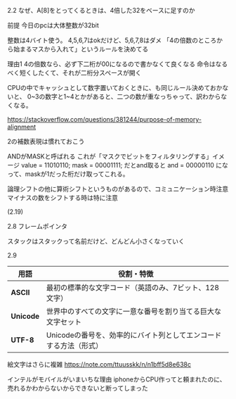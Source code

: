 



2.2
なぜ、A[8]をとってくるときは、4倍した32をベースに足すのか



前提
今日のpcは大体整数が32bit

整数は4バイト使う。
4,5,6,7はokだけど、5,6,7,8はダメ
「4の倍数のところから始まるマスから入れて」というルールを決めてる


理由1
4の倍数なら、必ず下二桁が00になるので書かなくて良くなる
命令はなるべく短くしたくて、それが二桁分スペースが開く



CPUの中でキャッシュとして数字置いておくときに、も同じルール決めておかないと、
0~3の数字と1~4とかがあると、二つの数が重なっちゃって、訳わからなくなる。

https://stackoverflow.com/questions/381244/purpose-of-memory-alignment




2の補数表現は慣れておこう



ANDがMASKと呼ばれる
これが「マスクでビットをフィルタリングする」イメージ
value = 11010110;
mask  = 00001111;
だとand取ると
and   = 00000110
になって、maskが1だった桁だけ取ってこれる。



論理シフトの他に算術シフトというものがあるので、コミュニケーション時注意
マイナスの数をシフトする時は特に注意

(2.19)

2.8
フレームポインタ

スタックはスタックって名前だけど、どんどん小さくなっていく



2.9

| 用語          | 役割・特徴                                |
| ----------- | ------------------------------------ |
| **ASCII**   | 最初の標準的な文字コード（英語のみ、7ビット、128文字）        |
| **Unicode** | 世界中のすべての文字に一意な番号を割り当てる巨大な文字セット       |
| **UTF-8**   | Unicodeの番号を、効率的にバイト列としてエンコードする方法（形式） |

絵文字はさらに複雑
https://note.com/ttuusskk/n/n1bff5d8e638c


インテルがモバイルがいまいちな理由
iphoneからCPU作ってと頼まれたのに、売れるかわからないからできないと断ってしまった

